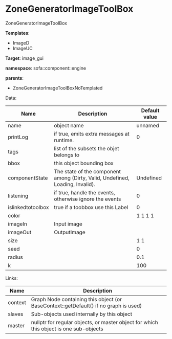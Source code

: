 # ZoneGeneratorImageToolBox

ZoneGeneratorImageToolBox


__Templates__:

- ImageD
- ImageUC

__Target__: image_gui

__namespace__: sofa::component::engine

__parents__: 

- ZoneGeneratorImageToolBoxNoTemplated

Data: 

<table>
<thead>
    <tr>
        <th>Name</th>
        <th>Description</th>
        <th>Default value</th>
    </tr>
</thead>
<tbody>
	<tr>
		<td>name</td>
		<td>
object name
</td>
		<td>unnamed</td>
	</tr>
	<tr>
		<td>printLog</td>
		<td>
if true, emits extra messages at runtime.
</td>
		<td>0</td>
	</tr>
	<tr>
		<td>tags</td>
		<td>
list of the subsets the objet belongs to
</td>
		<td></td>
	</tr>
	<tr>
		<td>bbox</td>
		<td>
this object bounding box
</td>
		<td></td>
	</tr>
	<tr>
		<td>componentState</td>
		<td>
The state of the component among (Dirty, Valid, Undefined, Loading, Invalid).
</td>
		<td>Undefined</td>
	</tr>
	<tr>
		<td>listening</td>
		<td>
if true, handle the events, otherwise ignore the events
</td>
		<td>0</td>
	</tr>
	<tr>
		<td>islinkedtotoolbox</td>
		<td>
true if a toobbox use this Label
</td>
		<td>0</td>
	</tr>
	<tr>
		<td>color</td>
		<td>

</td>
		<td>1 1 1 1</td>
	</tr>
	<tr>
		<td>imageIn</td>
		<td>
Input image
</td>
		<td></td>
	</tr>
	<tr>
		<td>imageOut</td>
		<td>
OutputImage
</td>
		<td></td>
	</tr>
	<tr>
		<td>size</td>
		<td>

</td>
		<td>1 1</td>
	</tr>
	<tr>
		<td>seed</td>
		<td>

</td>
		<td>0</td>
	</tr>
	<tr>
		<td>radius</td>
		<td>

</td>
		<td>0.1</td>
	</tr>
	<tr>
		<td>k</td>
		<td>

</td>
		<td>100</td>
	</tr>

</tbody>
</table>

Links: 

| Name | Description |
| ---- | ----------- |
|context|Graph Node containing this object (or BaseContext::getDefault() if no graph is used)|
|slaves|Sub-objects used internally by this object|
|master|nullptr for regular objects, or master object for which this object is one sub-objects|



